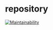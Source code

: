 # repository

[![Maintainability](https://api.codeclimate.com/v1/badges/859165fe70e366de7497/maintainability)](https://codeclimate.com/github/epanin/brain_games/maintainability)
